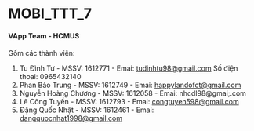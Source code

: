 # MOBI_TTT_7
#### VApp Team - HCMUS
Gồm các thành viên:
1. Tu Đình Tư           - MSSV: 1612771 - Emai: tudinhtu98@gmail.com    Số điện thoai: 0965432140
2. Phan Bảo Trung       - MSSV: 1612749 - Emai: happylandofct@gmail.com
3. Nguyễn Hoàng Chương  - MSSV: 1612058 - Emai: nhcdl98@gmai;.com
4. Lê Công Tuyền        - MSSV: 1612793 - Emai: congtuyen598@gmail.com
4. Đặng Quốc Nhật       - MSSV: 1612461 - Emai: dangquocnhat1998@gmail.com
